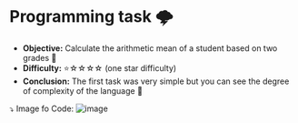 # Programming task 🌩️

- **Objective:** Calculate the arithmetic mean of a student based on two grades 🧠
- **Difficulty:** ⭐☆☆☆☆ (one star difficulty)
- **Conclusion:** The first task was very simple but you can see the degree of complexity of the language 🌱

⤵ Image fo Code:
![image](https://user-images.githubusercontent.com/119816215/210404328-7f1356ef-2d07-4c94-9b39-54eede8bd8ad.png)




